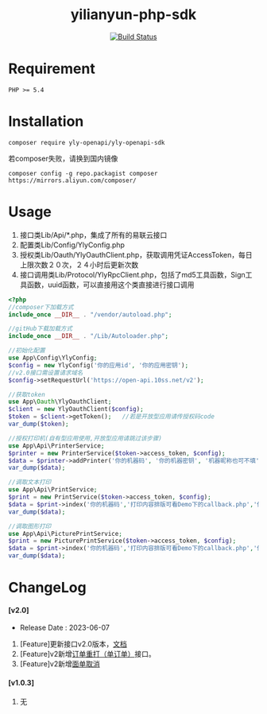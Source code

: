 <h1 align="center">yilianyun-php-sdk</h1>
<p align="center">
<a href="https://travis-ci.org/Qzm6826/yilianyun-php-sdk"><img src="https://travis-ci.org/Qzm6826/yilianyun-php-sdk.svg?branch=master" alt="Build Status"></a>
</p>

# Requirement

```
PHP >= 5.4
```
# Installation

```shell
composer require yly-openapi/yly-openapi-sdk
```

若composer失败，请换到国内镜像  
```shell
composer config -g repo.packagist composer https://mirrors.aliyun.com/composer/
```

# Usage
  1. 接口类Lib/Api/*.php，集成了所有的易联云接口
  2. 配置类Lib/Config/YlyConfig.php
  3. 授权类Lib/Oauth/YlyOauthClient.php，获取调用凭证AccessToken，每日上限次数２０次，２４小时后更新次数
  4. 接口调用类Lib/Protocol/YlyRpcClient.php，包括了md5工具函数，Sign工具函数，uuid函数，可以直接用这个类直接进行接口调用
  
```php
<?php
//composer下加载方式
include_once __DIR__ . "/vendor/autoload.php";

//gitHub下载加载方式
include_once __DIR__ . "/Lib/Autoloader.php";

//初始化配置
use App\Config\YlyConfig;
$config = new YlyConfig('你的应用id', '你的应用密钥');
//v2.0接口需设置请求域名
$config->setRequestUrl('https://open-api.10ss.net/v2');

//获取token
use App\Oauth\YlyOauthClient;
$client = new YlyOauthClient($config);
$token = $client->getToken();   //若是开放型应用请传授权码code
var_dump($token);

//授权打印机(自有型应用使用,开放型应用请跳过该步骤)
use App\Api\PrinterService;
$printer = new PrinterService($token->access_token, $config);
$data = $printer->addPrinter('你的机器码', '你的机器密钥', '机器昵称也可不填', 'gprs卡号没有可不填');
var_dump($data);

//调取文本打印
use App\Api\PrintService;
$print = new PrintService($token->access_token, $config);
$data = $print->index('你的机器码','打印内容排版可看Demo下的callback.php','你的系统内部id自定义32位以内');
var_dump($data);

//调取图形打印
use App\Api\PicturePrintService;
$print = new PicturePrintService($token->access_token, $config);
$data = $print->index('你的机器码','打印内容排版可看Demo下的callback.php','你的系统内部id自定义32位以内');
var_dump($data);

```

# ChangeLog
#### [v2.0]
* Release Date : 2023-06-07
1. [Feature]更新接口v2.0版本，[文档](https://www.kancloud.cn/ly6886/oauth-api/3170299)
2. [Feature]v2新增[订单重打（单订单）](https://www.kancloud.cn/ly6886/oauth-api/3170332)接口。
3. [Feature]v2新增[面单取消](https://www.kancloud.cn/ly6886/oauth-api/3170326)

#### [v1.0.3]
1. 无
